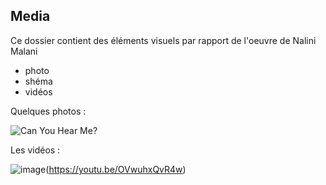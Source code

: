 ## Media

Ce dossier contient des éléments visuels par rapport de l'oeuvre de Nalini Malani

- photo
- shéma
- vidéos

Quelques photos :

![Can You Hear Me?](https://user-images.githubusercontent.com/112190488/235194261-6a50b203-755f-44c6-ad3b-0012f726c3af.png)

Les vidéos :

![image](https://user-images.githubusercontent.com/112190488/235728231-fdb1f9cd-3d09-44fe-a6ba-05c8df8d63b8.png)(https://youtu.be/OVwuhxQvR4w)

